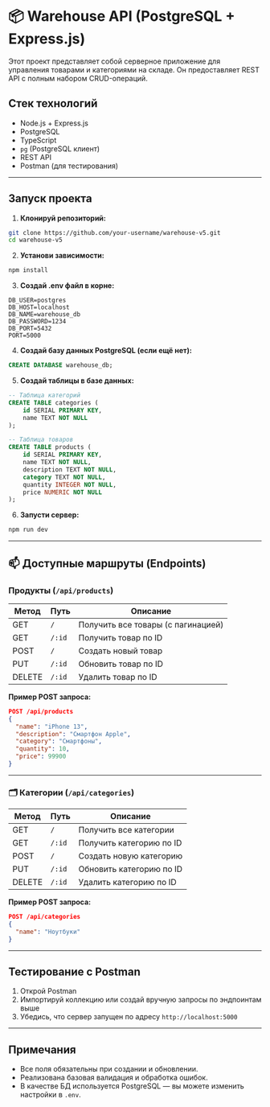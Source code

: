 # 📦 Warehouse API (PostgreSQL + Express.js)

Этот проект представляет собой серверное приложение для управления товарами и категориями на складе. Он предоставляет REST API с полным набором CRUD-операций.

## Стек технологий

- Node.js + Express.js
- PostgreSQL
- TypeScript
- `pg` (PostgreSQL клиент)
- REST API
- Postman (для тестирования)

---

## Запуск проекта

1. **Клонируй репозиторий:**

```bash
git clone https://github.com/your-username/warehouse-v5.git
cd warehouse-v5
```

2. **Установи зависимости:**

```bash
npm install
```

3. **Создай .env файл в корне:**

```
DB_USER=postgres
DB_HOST=localhost
DB_NAME=warehouse_db
DB_PASSWORD=1234
DB_PORT=5432
PORT=5000
```

4. **Создай базу данных PostgreSQL (если ещё нет):**

```sql
CREATE DATABASE warehouse_db;
```

5. **Создай таблицы в базе данных:**

```sql
-- Таблица категорий
CREATE TABLE categories (
    id SERIAL PRIMARY KEY,
    name TEXT NOT NULL
);

-- Таблица товаров
CREATE TABLE products (
    id SERIAL PRIMARY KEY,
    name TEXT NOT NULL,
    description TEXT NOT NULL,
    category TEXT NOT NULL,
    quantity INTEGER NOT NULL,
    price NUMERIC NOT NULL
);
```

6. **Запусти сервер:**

```bash
npm run dev
```

---

## 📫 Доступные маршруты (Endpoints)

### Продукты (`/api/products`)

| Метод | Путь               | Описание                     |
|-------|--------------------|------------------------------|
| GET   | `/`                | Получить все товары (с пагинацией) |
| GET   | `/:id`             | Получить товар по ID         |
| POST  | `/`                | Создать новый товар          |
| PUT   | `/:id`             | Обновить товар по ID         |
| DELETE| `/:id`             | Удалить товар по ID          |

**Пример POST запроса:**

```json
POST /api/products
{
  "name": "iPhone 13",
  "description": "Смартфон Apple",
  "category": "Смартфоны",
  "quantity": 10,
  "price": 99900
}
```

---

### 🗂 Категории (`/api/categories`)

| Метод | Путь               | Описание                     |
|-------|--------------------|------------------------------|
| GET   | `/`                | Получить все категории       |
| GET   | `/:id`             | Получить категорию по ID     |
| POST  | `/`                | Создать новую категорию      |
| PUT   | `/:id`             | Обновить категорию по ID     |
| DELETE| `/:id`             | Удалить категорию по ID      |

**Пример POST запроса:**

```json
POST /api/categories
{
  "name": "Ноутбуки"
}
```

---

## Тестирование с Postman

1. Открой Postman
2. Импортируй коллекцию или создай вручную запросы по эндпоинтам выше
3. Убедись, что сервер запущен по адресу `http://localhost:5000`

---

## Примечания

- Все поля обязательны при создании и обновлении.
- Реализована базовая валидация и обработка ошибок.
- В качестве БД используется PostgreSQL — вы можете изменить настройки в `.env`.

